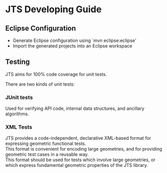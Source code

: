 # JTS Developing Guide

## Eclipse Configuration

* Generate Eclipse configuration using `mvn eclipse:eclipse'
* Import the generated projects into an Eclipse workspace

## Testing

JTS aims for 100% code coverage for unit tests. 

There are two kinds of unit tests:

### JUnit tests

Used for verifying API code, internal data structures, and ancillary algorithms.

### XML Tests

JTS provides a code-independent, declarative XML-based format for expressing geometric functional tests.  
This format is convenient for encoding large geometries, and for providing geometric test cases in a reusable way.  
This format should be used for tests which involve large geometries, or which 
express fundamental geometric properties of the JTS library.

 

